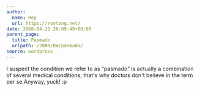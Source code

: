```yaml
---
author:
  name: Roy
  url: https://roytang.net/
date: 2008-04-21 20:09:49+00:00
parent_page:
  title: Pasmado
  urlpath: /2008/04/pasmado/
source: wordpress
---
```


I suspect the condition we refer to as "pasmado" is actually a combination of  several medical conditions, that's why doctors don't believe in the term per  se.Anyway, yuck! :p